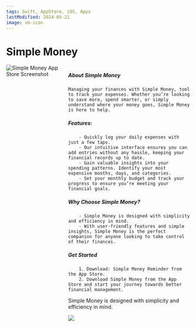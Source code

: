 ```yaml
---
tags: Swift, AppStore, iOS, Apps
lastModified: 2024-05-21
image: sm-icon
---
```


# Simple Money

<div style="display: flex; align-items: flex-start;">
  <div style="flex: 1;">
    <img src="/images/hydra-reminder/sm.png" alt="Simple Money App Store Screenshot" style="max-width: 260px; margin-right: 20px;">
  </div>
  <div style="flex: 2;">
   
  ##### About Simple Money

    Managing your finances with Simple Money, tool to track your expenses. Whether you’re looking to save more, spend smarter, or simply understand where your money goes, Simple Money is here to help.

  ##### Features:

        - Quickly log your daily expenses with just a few taps.
        - Our intuitive interface ensures you can add entries without any hassle, keeping your financial records up to date.
        - Gain valuable insights into your spending patterns. Identify your most expensive months, days, and categories.
        - Set your monthly budget and track your progress to ensure you’re meeting your financial goals.

  ##### Why Choose Simple Money?

        - Simple Money is designed with simplicity and efficiency in mind.
        - With user-friendly features and simple insights, Simple Money is the perfect companion for anyone looking to take control of their finances.

  ##### Get Started

        1. Download: Simple Money Reminder from the App Store.
        2. Download Simple Money from the App Store and start your journey towards better financial management. 

Simple Money is designed with simplicity and efficiency in mind.
   
<a href="https://apps.apple.com/rs/app/simplest-money-tracker/id6451201612">
    <img src="/images/download_appstore.svg">
</a>
   
  </div>
</div>
